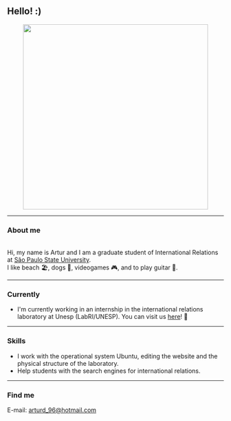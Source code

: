 ## Hello! :)

<center><img src="https://imagizer.imageshack.com/img922/7321/Hd9S36.jpg" width="430"> </center>

-----

### About me

<br>Hi, my name is Artur and I am a graduate student of International Relations at [São Paulo State University](https://www.international.unesp.br/).</br>
I like beach 🏖️, dogs 🐶,  videogames 🎮, and to play guitar 🎸.

-----

### Currently

- I'm currently working in an internship in the international relations laboratory at Unesp (LabRI/UNESP). You can visit us [here](https://labriunesp.org/)! 🙂

-----

### Skills

- I work with the operational system Ubuntu, editing the website and the physical structure of the laboratory.
- Help students with the search engines for international relations.

-----

### Find me

E-mail: arturd_96@hotmail.com
